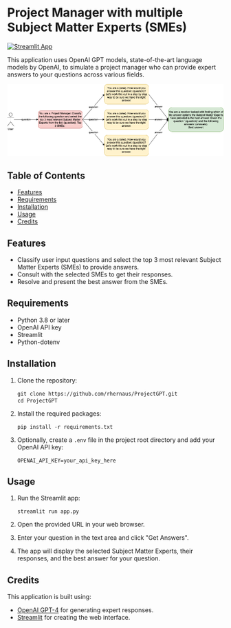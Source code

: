 # Project Manager with multiple Subject Matter Experts (SMEs)

[![Streamlit App](https://static.streamlit.io/badges/streamlit_badge_black_white.svg)](https://rhernaus-projectgpt-app-s5m1hd.streamlit.app/)

This application uses OpenAI GPT models, state-of-the-art language models by OpenAI, to simulate a project manager who can provide expert answers to your questions across various fields.

![Architecture](architecture.png)

## Table of Contents

- [Features](#features)
- [Requirements](#requirements)
- [Installation](#installation)
- [Usage](#usage)
- [Credits](#credits)

## Features

- Classify user input questions and select the top 3 most relevant Subject Matter Experts (SMEs) to provide answers.
- Consult with the selected SMEs to get their responses.
- Resolve and present the best answer from the SMEs.

## Requirements

- Python 3.8 or later
- OpenAI API key
- Streamlit
- Python-dotenv

## Installation

1. Clone the repository:

   ```
   git clone https://github.com/rhernaus/ProjectGPT.git
   cd ProjectGPT
   ```

2. Install the required packages:

   ```
   pip install -r requirements.txt
   ```

3. Optionally, create a `.env` file in the project root directory and add your OpenAI API key:

   ```
   OPENAI_API_KEY=your_api_key_here
   ```

## Usage

1. Run the Streamlit app:

   ```
   streamlit run app.py
   ```

2. Open the provided URL in your web browser.

3. Enter your question in the text area and click "Get Answers".

4. The app will display the selected Subject Matter Experts, their responses, and the best answer for your question.

## Credits

This application is built using:

- [OpenAI GPT-4](https://beta.openai.com/docs/models/gpt-4) for generating expert responses.
- [Streamlit](https://www.streamlit.io/) for creating the web interface.
